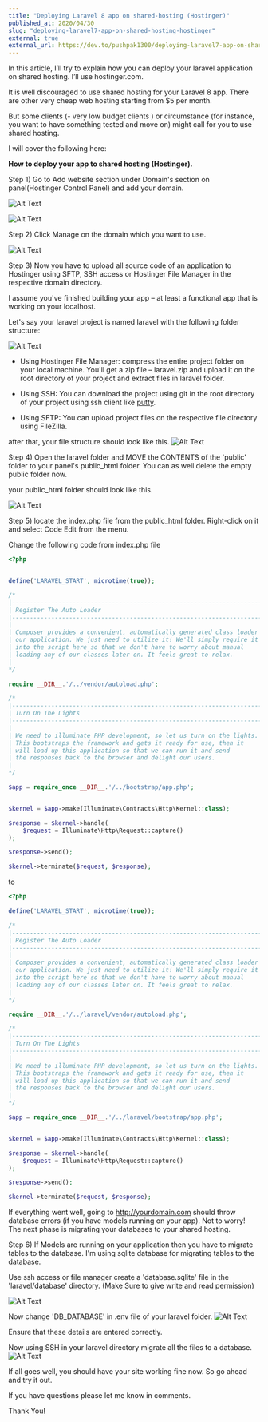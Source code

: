```yaml
---
title: "Deploying Laravel 8 app on shared-hosting (Hostinger)"
published_at: 2020/04/30
slug: "deploying-laravel7-app-on-shared-hosting-hostinger"
external: true
external_url: https://dev.to/pushpak1300/deploying-laravel7-app-on-shared-hosting-hostinger-31cj
---
```

In this article, I’ll try to explain how you can deploy your laravel application on shared hosting.
I’ll use hostinger.com.

It is well discouraged to use shared hosting for your Laravel 8 app. There are other very cheap web hosting starting from $5 per month.

But some clients (- very low budget clients ) or circumstance (for instance, you want to have something tested and move on) might call for you to use shared hosting.

I will cover the following here:

**How to deploy your app to shared hosting (Hostinger).**
 
Step 1) Go to Add website section under Domain's section on panel(Hostinger Control Panel) and add your domain.

![Alt Text](https://dev-to-uploads.s3.amazonaws.com/i/ve1va6vzcqdofv6ndtmr.png)
 
![Alt Text](https://dev-to-uploads.s3.amazonaws.com/i/a0jfdvmkbqwvfg2p3mwj.png)

Step 2) Click Manage on the domain which you want to use.

![Alt Text](https://dev-to-uploads.s3.amazonaws.com/i/iaar1m0d4zn2rbopp1r8.png)

Step 3) Now you have to upload all source code of an application to Hostinger using SFTP, SSH access or Hostinger File Manager in the respective domain directory.

I assume you've finished building your app – at least a functional app that is working on your localhost. 

Let's say your laravel project is named laravel with the following folder structure:

 ![Alt Text](https://dev-to-uploads.s3.amazonaws.com/i/pai9yp29qn7sq1hys4r8.png)

* Using Hostinger File Manager: compress the entire project folder on your local machine. You'll get a zip file – laravel.zip and upload it on the root directory of your project and extract files in laravel folder.

* Using SSH: You can download the project using git in the root directory of your project using ssh client like [putty]('https://www.putty.org').

* Using SFTP: You can upload project files on the respective file directory using FileZilla.

after that, your file structure should look like this.
![Alt Text](https://dev-to-uploads.s3.amazonaws.com/i/ox2uhkihenwzam9h3ws7.png)

Step 4) Open the laravel folder and MOVE the CONTENTS of the 'public' folder to your panel's public_html folder. You can as well delete the empty public folder now.

your public_html folder should look like this.

![Alt Text](https://dev-to-uploads.s3.amazonaws.com/i/9nhf8v5k3l95533as5mv.png)

Step 5) locate the index.php file from the public_html folder. Right-click on it and select Code Edit from the menu.

Change the following code from index.php file

```php
<?php


define('LARAVEL_START', microtime(true));

/*
|--------------------------------------------------------------------------
| Register The Auto Loader
|--------------------------------------------------------------------------
|
| Composer provides a convenient, automatically generated class loader for
| our application. We just need to utilize it! We'll simply require it
| into the script here so that we don't have to worry about manual
| loading any of our classes later on. It feels great to relax.
|
*/

require __DIR__.'/../vendor/autoload.php';

/*
|--------------------------------------------------------------------------
| Turn On The Lights
|--------------------------------------------------------------------------
|
| We need to illuminate PHP development, so let us turn on the lights.
| This bootstraps the framework and gets it ready for use, then it
| will load up this application so that we can run it and send
| the responses back to the browser and delight our users.
|
*/

$app = require_once __DIR__.'/../bootstrap/app.php';


$kernel = $app->make(Illuminate\Contracts\Http\Kernel::class);

$response = $kernel->handle(
    $request = Illuminate\Http\Request::capture()
);

$response->send();

$kernel->terminate($request, $response);

```

to 

```php
<?php

define('LARAVEL_START', microtime(true));

/*
|--------------------------------------------------------------------------
| Register The Auto Loader
|--------------------------------------------------------------------------
|
| Composer provides a convenient, automatically generated class loader for
| our application. We just need to utilize it! We'll simply require it
| into the script here so that we don't have to worry about manual
| loading any of our classes later on. It feels great to relax.
|
*/

require __DIR__.'/../laravel/vendor/autoload.php';

/*
|--------------------------------------------------------------------------
| Turn On The Lights
|--------------------------------------------------------------------------
|
| We need to illuminate PHP development, so let us turn on the lights.
| This bootstraps the framework and gets it ready for use, then it
| will load up this application so that we can run it and send
| the responses back to the browser and delight our users.
|
*/

$app = require_once __DIR__.'/../laravel/bootstrap/app.php';


$kernel = $app->make(Illuminate\Contracts\Http\Kernel::class);

$response = $kernel->handle(
    $request = Illuminate\Http\Request::capture()
);

$response->send();

$kernel->terminate($request, $response);

```

If everything went well, going to http://yourdomain.com should throw database errors (if you have models running on your app). Not to worry! The next phase is migrating your databases to your shared hosting.

Step 6) If Models are running on your application then you have to migrate tables to the database. I'm using sqlite database for migrating tables to the database.

Use ssh access or file manager create a 'database.sqlite' file in the 'laravel/database' directory. (Make Sure to give write and read permission) 

![Alt Text](https://dev-to-uploads.s3.amazonaws.com/i/d7lrc95mzk7aoi8i4q6r.png)

Now change 'DB_DATABASE' in .env file of your laravel folder.
![Alt Text](https://dev-to-uploads.s3.amazonaws.com/i/1ayndjmp5itmq6oo9069.png)

Ensure that these details are entered correctly.

Now using SSH in your laravel directory migrate all the files to a database.
![Alt Text](https://dev-to-uploads.s3.amazonaws.com/i/ybkagilc8so92ktrekgt.png)


If all goes well, you should have your site working fine now. So go ahead and try it out.

If you have questions please let me know in comments.

Thank You!
